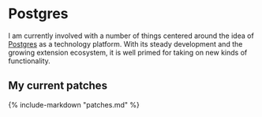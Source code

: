 # Postgres

I am currently involved with a number of things centered around the idea of [Postgres](https://postgresql.org) as a technology platform.
With its steady development and the growing extension ecosystem, it is well primed for taking on new kinds of functionality.

## My current patches

{% include-markdown "patches.md" %}
